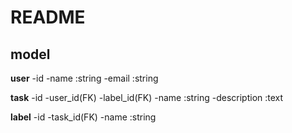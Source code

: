 # README

## model
**user**
-id
-name :string
-email :string

**task**
-id
-user_id(FK)
-label_id(FK)
-name :string
-description :text

**label**
-id
-task_id(FK)
-name :string

